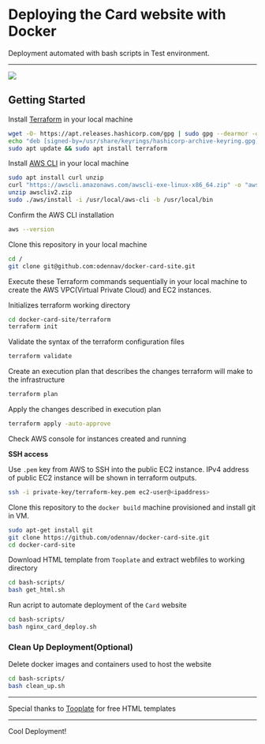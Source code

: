 # Deploying the Card website with Docker

Deployment automated with bash scripts in Test environment.


******************
![](https://github.com/odennav/nginx-card/blob/master/docs/the-card.jpg) 


## Getting Started


Install [Terraform](https://developer.hashicorp.com/terraform/install) in your local machine

```bash
wget -O- https://apt.releases.hashicorp.com/gpg | sudo gpg --dearmor -o /usr/share/keyrings/hashicorp-archive-keyring.gpg
echo "deb [signed-by=/usr/share/keyrings/hashicorp-archive-keyring.gpg] https://apt.releases.hashicorp.com $(lsb_release -cs) main" | sudo tee /etc/apt/sources.list.d/hashicorp.list
sudo apt update && sudo apt install terraform
```

Install [AWS CLI](https://docs.aws.amazon.com/cli/latest/userguide/getting-started-install.html) in your local machine
```bash
sudo apt install curl unzip
curl "https://awscli.amazonaws.com/awscli-exe-linux-x86_64.zip" -o "awscliv2.zip"
unzip awscliv2.zip
sudo ./aws/install -i /usr/local/aws-cli -b /usr/local/bin
```

Confirm the AWS CLI installation
```bash
aws --version
```

Clone this repository in your local machine
```bash
cd /
git clone git@github.com:odennav/docker-card-site.git
```

Execute these Terraform commands sequentially in your local machine to create the AWS VPC(Virtual Private Cloud) and EC2 instances.

Initializes terraform working directory
```bash
cd docker-card-site/terraform
terraform init
```

Validate the syntax of the terraform configuration files
```bash
terraform validate
```

Create an execution plan that describes the changes terraform will make to the infrastructure
```bash
terraform plan
```

Apply the changes described in execution plan
```bash
terraform apply -auto-approve
```

Check AWS console for instances created and running

**SSH access**

Use `.pem` key from AWS to SSH into the public EC2 instance. IPv4 address of public EC2 instance will be shown in terraform outputs.
```bash
ssh -i private-key/terraform-key.pem ec2-user@<ipaddress>
```
   
Clone this repository to the `docker build` machine provisioned and install git in VM.

```bash
sudo apt-get install git
git clone https://github.com/odennav/docker-card-site.git
cd docker-card-site
```

Download HTML template from `Tooplate` and extract webfiles to working directory
```bash
cd bash-scripts/
bash get_html.sh
```
Run acript to automate deployment of the `Card` website 
```bash
cd bash-scripts/
bash nginx_card_deploy.sh
```

### Clean Up Deployment(Optional)

Delete docker images and containers used to host the website
```bash
cd bash-scripts/
bash clean_up.sh 
```
-----

Special thanks to [Tooplate](https://https://www.tooplate.com/) for free HTML templates

-----

Cool Deployment!

